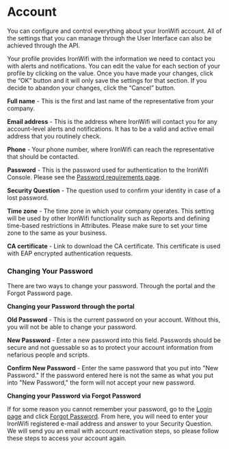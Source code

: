 # Account

You can configure and control everything about your IronWifi account. All of the settings that you can manage through the User Interface can also be achieved through the API.

Your profile provides IronWifi with the information we need to contact you with alerts and notifications. You can edit the value for each section of your profile by clicking on the value. Once you have made your changes, click the “OK” button and it will only save the settings for that section. If you decide to abandon your changes, click the “Cancel” button.

**Full name** - This is the first and last name of the representative from your company.

**Email address** - This is the address where IronWifi will contact you for any account-level alerts and notifications. It has to be a valid and active email address that you routinely check.

**Phone** - Your phone number, where IronWifi can reach the representative that should be contacted.

**Password** - This is the password used for authentication to the IronWifi Console. Please see the [Password requirements page](https://www.ironwifi.com/user-guide/passwords/).

**Security Question** - The question used to confirm your identity in case of a lost password.

**Time zone** - The time zone in which your company operates. This setting will be used by other IronWifi functionality such as Reports and defining time-based restrictions in Attributes. Please make sure to set your time zone to the same as your business.

**CA certificate** - Link to download the CA certificate. This certificate is used with EAP encrypted authentication requests.




### Changing Your Password
There are two ways to change your password. Through the portal and the Forgot Password page.


**Changing your Password through the portal**

**Old Password** - This is the current password on your account. Without this, you will not be able to change your password.

**New Password** - Enter a new password into this field. Passwords should be secure and not guessable so as to protect your account information from nefarious people and scripts.

**Confirm New Password** - Enter the same password that you put into "New Password." If the password entered here is not the same as what you put into "New Password," the form will not accept your new password.

**Changing your Password via Forgot Password**

If for some reason you cannot remember your password, go to the [Login page](https://console.ironwifi.com/login) and click [Forgot Password](https://console.ironwifi.com/forgot-password). From here, you will need to enter your IronWifi registered e-mail address and answer to your Security Question. We will send you an email with account reactivation steps, so please follow these steps to access your account again.
